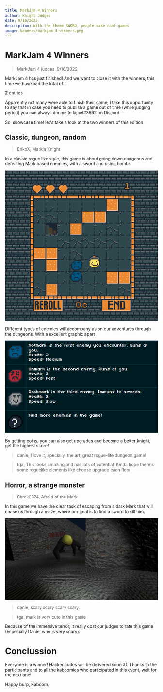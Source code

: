 ```yaml
---
title: MarkJam 4 Winners
author: Knight Judges
date: 9/16/2022
description: With the theme SWORD, people make cool games
image: banners/markjam-4-winners.png
---
```


# MarkJam 4 Winners

> MarkJam 4 judges, 9/16/2022

MarkJam 4 has just finished! And we want to close it with the winners, this time we have had the total of...

**2** entries

Apparently not many were able to finish their game, I take this opportunity to say that in case you need to publish a game out of time (while judging period) you can always dm me to lajbel#3662 on Discord

So, showcase time! let's take a look at the two winners of this edition

## Classic, dungeon, random

> ErikoX, Mark's Knight

In a classic rogue like style, this game is about going down dungeons and defeating Mark based enemies, with a sword and using bombs.

![](markjam-4-winners/image_1.gif)

Different types of enemies will accompany us on our adventures through the dungeons. With a excellent
graphic apart

![](markjam-4-winners/image_2.png)

By getting coins, you can also get upgrades and become a better knight, get the highest score!

> danie, I love it, specially, the art, great rogue-lite dungeon game!

> tga, This looks amazing and has lots of potential! Kinda hope there's some roguelike elements like choose upgrade each floor

## Horror, a strange monster

> Shrek2374, Afraid of the Mark

In this game we have the clear task of escaping from a dark
Mark that will chase us through a maze, where our goal is to find a sword to kill him.

![](markjam-4-winners/scary.png)

> danie, scary scary scary scary.

> tga, mark is very cute in this game

Because of the immersive terror, it really cost our judges to rate this game (Especially Danie, who is very scary).

# Conclussion

Everyone is a winner! Hacker codes will be delivered soon :D. Thanks to the participants and to all the kaboomies who participated in this event, wait for the next one!

Happy burp, Kaboom.
